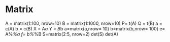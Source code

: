 # Matrix
A = matrix(1:100, nrow=10)
B = matrix(1:1000, nrow=10)
P= t(A)
Q = t(B)
a = c(A)
b = c(B)
X = A*a
Y = B*b
a=matrix(a,nrow= 10)
b=matrix(b,nrow= 100)
e= A%*%a
f= b%*%B
S=matrix(2:5, nrow=2)
det(S)
det(A)
